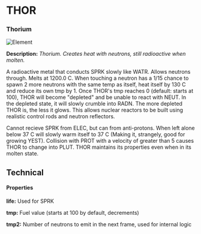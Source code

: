 # THOR
### Thorium

![Element](https://i.imgur.com/agzd0s0.gif)

**Description:**  *Thorium. Creates heat with neutrons, still radioactive when molten.*

A radioactive metal that conducts SPRK slowly like WATR. Allows neutrons through. Melts at 1200.0 C. When touching a neutron has a 1/15 chance to spawn 2 more neutrons with the same temp as itself, heat itself by 130 C and reduce its own tmp by 1. Once THOR's tmp reaches 0 (default: starts at 100), THOR will become "depleted" and be unable to react with NEUT. In the depleted state, it will slowly crumble into RADN. The more depleted THOR is, the less it glows. This allows nuclear reactors to be built using realistic control rods and neutron reflectors.

Cannot recieve SPRK from ELEC, but can from anti-protons. When left alone below 37 C will slowly warm itself to 37 C (Making it, strangely, good for growing YEST). Collision with PROT with a velocity of greater than 5 causes THOR to change into PLUT. THOR maintains its properties even when in its molten state.

## Technical
#### Properties
**life:** Used for SPRK

**tmp:** Fuel value (starts at 100 by default, decrements)

**tmp2:** Number of neutrons to emit in the next frame, used for internal logic